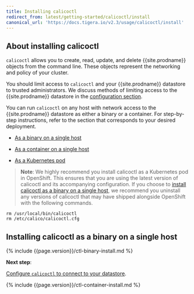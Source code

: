 ```yaml
---
title: Installing calicoctl
redirect_from: latest/getting-started/calicoctl/install
canonical_url: 'https://docs.tigera.io/v2.3/usage/calicoctl/install'
---
```


## About installing calicoctl

`calicoctl` allows you to create, read, update, and delete {{site.prodname}} objects
from the command line. These objects represent the networking and policy
of your cluster.

You should limit access to `calicoctl` and your {{site.prodname}} datastore to
trusted administrators. We discuss methods of limiting access to the
{{site.prodname}} datastore in the [configuration section](/{{page.version}}/getting-started/calicoctl/configure/).

You can run `calicoctl` on any host with network access to the
{{site.prodname}} datastore as either a binary or a container.
For step-by-step instructions, refer to the section that
corresponds to your desired deployment.

- [As a binary on a single host](#installing-calicoctl-as-a-binary-on-a-single-host)

- [As a container on a single host](#installing-calicoctl-as-a-container-on-a-single-host)

- [As a Kubernetes pod](#installing-calicoctl-as-a-kubernetes-pod)

> **Note**: We highly recommend you install calicoctl as a Kubernetes pod in OpenShift.
This ensures that you are using the latest version of calicoctl and its accompanying configuration.
If you choose to [install calicoctl as a binary on a single host](#installing-calicoctl-as-a-binary-on-a-single-host),
we recommend you uninstall any versions of calicoctl that may have shipped alongside OpenShift with the following commands.

```
rm /usr/local/bin/calicoctl
rm /etc/calico/calicoctl.cfg
```

## Installing calicoctl as a binary on a single host

{% include {{page.version}}/ctl-binary-install.md %}

**Next step**:

[Configure `calicoctl` to connect to your datastore](configure).

{% include {{page.version}}/ctl-container-install.md %}
